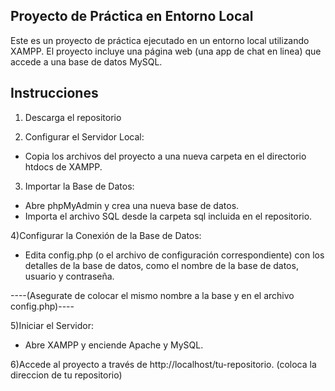 ## Proyecto de Práctica en Entorno Local

Este es un proyecto de práctica ejecutado en un entorno local utilizando XAMPP.
El proyecto incluye una página web (una app de chat en linea) que accede a una base de datos MySQL.

## Instrucciones

1) Descarga el repositorio

2) Configurar el Servidor Local:
- Copia los archivos del proyecto a una nueva carpeta en el directorio htdocs de XAMPP.

3) Importar la Base de Datos:

- Abre phpMyAdmin y crea una nueva base de datos.
- Importa el archivo SQL desde la carpeta sql incluida en el repositorio.

4)Configurar la Conexión de la Base de Datos:

- Edita config.php (o el archivo de configuración correspondiente) con los detalles de la base de datos, como el nombre de la base de datos, usuario y contraseña.
  
----(Asegurate de colocar el mismo nombre a la base y en el archivo config.php)----

5)Iniciar el Servidor:

- Abre XAMPP y enciende Apache y MySQL.

6)Accede al proyecto a través de http://localhost/tu-repositorio. (coloca la direccion de tu repositorio)
